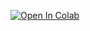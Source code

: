 [![Open In Colab](https://colab.research.google.com/assets/colab-badge.svg)](https://colab.research.google.com/github/speech-separation-hse/dl-course/denoiser.ipynb)
